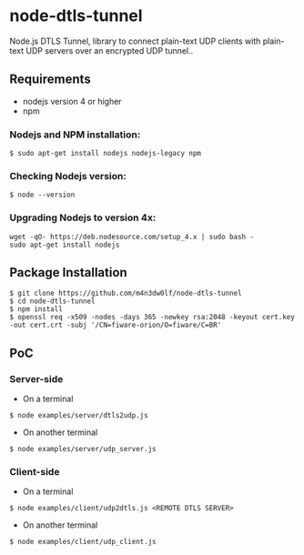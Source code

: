 # node-dtls-tunnel

Node.js DTLS Tunnel, library to connect plain-text UDP clients with plain-text UDP servers over an encrypted UDP tunnel..

## Requirements

- nodejs version 4 or higher
- npm

### Nodejs and NPM installation:
```
$ sudo apt-get install nodejs nodejs-legacy npm
```

### Checking Nodejs version:
```
$ node --version
```

### Upgrading Nodejs to version 4x:
```
wget -qO- https://deb.nodesource.com/setup_4.x | sudo bash -
sudo apt-get install nodejs
```

## Package Installation

```
$ git clone https://github.com/m4n3dw0lf/node-dtls-tunnel
$ cd node-dtls-tunnel
$ npm install
$ openssl req -x509 -nodes -days 365 -newkey rsa:2048 -keyout cert.key -out cert.crt -subj '/CN=fiware-orion/O=fiware/C=BR'
```

## PoC

### Server-side

- On a terminal
```
$ node examples/server/dtls2udp.js
```

- On another terminal
```
$ node examples/server/udp_server.js
```

### Client-side

- On a terminal
```
$ node examples/client/udp2dtls.js <REMOTE DTLS SERVER>
```

- On another terminal
```
$ node examples/client/udp_client.js
```
